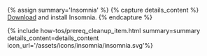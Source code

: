 {% assign summary='Insomnia' %}
{% capture details_content %}
  [Download](https://insomnia.rest/download) and install Insomnia.
{% endcapture %}


{% include how-tos/prereq_cleanup_item.html summary=summary details_content=details_content icon_url='/assets/icons/insomnia/insomnia.svg'%}
